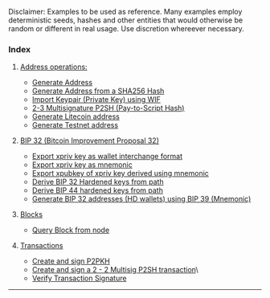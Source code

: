Disclaimer:
Examples to be used as reference.
Many examples employ deterministic seeds, hashes and other entities that would otherwise be random or different in real usage.
Use discretion whereever necessary.


### Index

1. [Address operations:](./address-operations/)
	* [Generate Address](./address-operations/1.genAddress.js)
	* [Generate Address from a SHA256 Hash](./address-operations/2.genAddress-fromSHA256-Hash.js)
	* [Import Keypair (Private Key) using WIF](./address-operations/3.import-Keypair-Via-WIF.js)
	* [2-3 Multisignature P2SH (Pay-to-Script Hash)](./address-operations/4.2-3-multisig-p2sh-address.js)
	* [Generate Litecoin address](./address-operations/genLiteAddress.js)
	* [Generate Testnet address](./address-operations/genTestnetaddres.js)
  
2. [BIP 32 (Bitcoin Improvement Proposal 32)](./bip32/)
	* [Export xpriv key as wallet interchange format](./bip32/1.export-xPrivKey-WIF.js)
	* [Export xpriv key as mnemonic](./bip32/2.export-privKey-mnemonic.js)
	* [Export xpubkey of xpriv key derived using mnemonic](./bip32/3.export-xpubKey-mnemonic.js)
	* [Derive BIP 32 Hardened keys from path](./bip32/4.derive-BIP32-hardenedKeys-from-path.js)
	* [Derive BIP 44 hardened keys from path](./bip32/5.derive-BIP44-hardenedKey-from-path.js)
	* [Generate BIP 32 addresses (HD wallets) using BIP 39 (Mnemonic)](./bip32/6.generate-bip32-addresses-usin-BIP39.js)
  
3. [Blocks](./blocks/)
	* [Query Block from node](./blocks/blocks.js)

4. [Transactions](./transaction-operations/)
	* [Create and sign P2PKH](./transaction-operations/1.transaction.js)
	* [Create and sign a 2 - 2 Multisig P2SH transaction](./transaction-operations/2.2-2-multisig-transaction.js)\
	* [Verify Transaction Signature](./transaction-operations/3.create-and-broadcast-3PBP-transaction.js)

****
